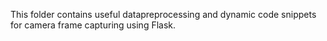 This folder contains useful datapreprocessing and dynamic code snippets for camera frame capturing using Flask.